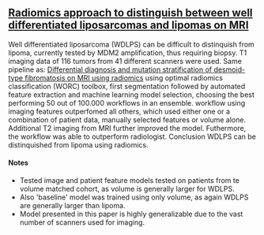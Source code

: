 ## [Radiomics approach to distinguish between well differentiated liposarcomas and lipomas on MRI](https://academic.oup.com/bjs/article/106/13/1800/6121045)

Well differentiated liposarcoma (WDLPS) can be difficult to distinquish from lipoma, currently tested by MDM2 amplification, thus requiring biopsy. T1 imaging data of 116 tumors from 41 different scanners were used. Same pipeline as: [Differential diagnosis and mutation stratification of desmoid-type fibromatosis on MRI using radiomics](https://github.com/Douwe-Spaanderman/Radiomics-papernotes/blob/main/notes/Differential_diagnosis_and_mutation_stratification_of_desmoid_type_fibromatosis_on_MRI_using_radiomics.md) using optimal radiomics classification (WORC) toolbox, first segmentation followed by automated feature extraction and machine learning model selection, choosing the best performing 50 out of 100.000 workflows in an ensemble. workflow using imaging features outperfomed all others, which used either one or a combination of patient data, manually selected features or volume alone. Additional T2 imaging from MRI further improved the model. Futhermore, the workflow was able to outperform radiologist. Conclusion WDLPS can be distinquished from lipoma using radiomics.

#### Notes

- Tested image and patient feature models tested on patients from te volume matched cohort, as volume is generally larger for WDLPS.
- Also 'baseline' model was trained using only volume, as again WDLPS are generally larger than lipoma. 
- Model presented in this paper is highly generalizable due to the vast number of scanners used for imaging.